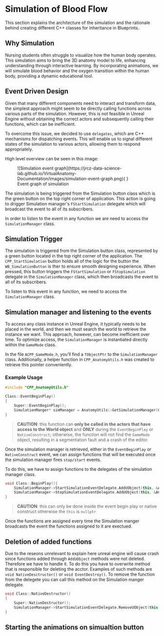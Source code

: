 # Simulation of Blood Flow 

This section explains the architecture of the simulation and the rationale behind creating different C++ classes for inheritance in Blueprints.

## Why Simulation 

Nursing students often struggle to visualize how the human body operates. This simulation aims to bring the 3D anatomy model to life, enhancing understanding through interactive learning. By incorporating animations, we will simulate blood behavior and the oxygen transition within the human body, providing a dynamic educational tool. 

## Event Driven Design

Given that many different components need to interact and transform data, the simplest approach might seem to be directly calling functions across various parts of the simulation. However, this is not feasible in Unreal Engine without obtaining the correct actors and subsequently calling their functions, which can be inefficient.

To overcome this issue, we decided to use `delegates`, which are C++ mechanisms for dispatching events. This will enable us to signal different states of the simulation to various actors, allowing them to respond appropriately.

High level overview can be seen in this image:

<figure markdown="span">
  ![Simulation event graph](https://jrcz-data-science-lab.github.io/VirtualAnatomy-Documentation/images/simulation-event-graph.png){  }
  <figcaption>Event graph of simulation</figcaption>
</figure>

The simulation is being triggered from the Simulation button class which is the green button on the top right corner of application. This action is going to drigger Simulation manager's `FStartSimulation` delegate which will broadcast the event to all of its subscribers. 

In order to listen to the event in any function we are need to access the `SimulationManager` class.


## Simulation Trigger

The simulation is triggered from the Simulation button class, represented by a green button located in the top right corner of the application. The `CPP_StartSimulation` button holds all of the logic for the button the `WB_SimulationButton` is ther to ensure smooth designing experience. When pressed, this button triggers the `FStartSimulation` or `FStopSimulation` delegate in the `SimulationManager` class, which then broadcasts the event to all of its subscribers.

To listen to this event in any function, we need to access the `SimulationManager` class.

## Simulation manager and listening to the events 

To access any class instance in Unreal Engine, it typically needs to be placed in the world, and then we must search the world to retrieve the instance we want. This approach, however, can become inefficient over time. To optimize access, the `SimulationManager` is instantiated directly within the `GameMode` class. 

In the file `ACPP_GameMode.h`, you’ll find a `TObjectPtr` to the `SimulationManager` class. Additionally, a helper function in `CPP_AnatomyUtils.h` was created to retrieve this pointer conveniently.

### Example Usage

```c++
#include "CPP_AnatomyUtils.h"

Class::EventBeginPlay()
{
    Super::EventBeginPlay();
    SimulationManger* simManager = AnatomyUtils::GetSimulationManager(GetWorld());
}
```

> **CAUTION**: this function can **only be called in the actors that have access to the World object** and **ONLY** during the `EventBeginPlay` or `NativeConstruct`; otherwise, the function will not find the `GameMode` object, resulting in a segmentation fault and a crash of the editor.

Once the simulation manager is retrieved, either in the `EventBeginPlay` or `NativeConstruct` event, we can assign functions that will be executed once the simulation manager fires `stop/start` events.

To do this, we have to assign functions to the delegates of the simulation manager class.

```C++
void Class::BeginPlay(){
	SimulationManager->StartSimulationEventDelegate.AddUObject(this, &ACPP_ArteriesBloodFlowSimulation::OnSimulationStart);
	SimulationManager->StopSimulationEventDelegate.AddUObject(this, &ACPP_ArteriesBloodFlowSimulation::OnSimulationEnd);
}
```

> **CAUTION**: this can only be done inside the event begin play or native construct otherwise the `this` is `nullptr`

Once the functions are assigned every time the Simulation manger broadcasts the event the functions assigned to it are exectued. 


## Deletion of added functions

Due to the reseons unrelevant to explain here unreal engine will cause crash since functions added through `AddUObject` methods were not deleted. Therefore we have to handle it. To do this you have to overwrite method that is responsible for deleting the acctor. Examples of such methods are `void NativeDesctructor()` or `void EventDestroy()`. To remove the function from the delegete you can call this method on the Simulation manger delegate.


```c++
void Class::NativeDestructor()
{
    Super::NativeDestructor();
	SimulationManager->StartSimulationEventDelegate.RemoveUObject(this, &ACPP_ArteriesBloodFlowSimulation::OnSimulationStart);
}
```

## Starting the animations on simualtion button 

